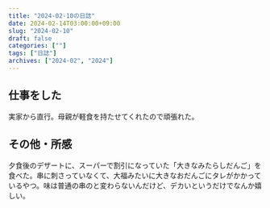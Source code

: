 ```yaml
---
title: "2024-02-10の日誌"
date: 2024-02-14T03:00:00+09:00
slug: "2024-02-10"
draft: false
categories: [""]
tags: ["日誌"]
archives: ["2024-02", "2024"]
---
```

## 仕事をした

実家から直行。母親が軽食を持たせてくれたので頑張れた。

## その他・所感

夕食後のデザートに、スーパーで割引になっていた「大きなみたらしだんご」を食べた。串に刺さっていなくて、大福みたいに大きなおだんごにタレがかかっているやつ。味は普通の串のと変わらないんだけど、デカいというだけでなんか嬉しい。
